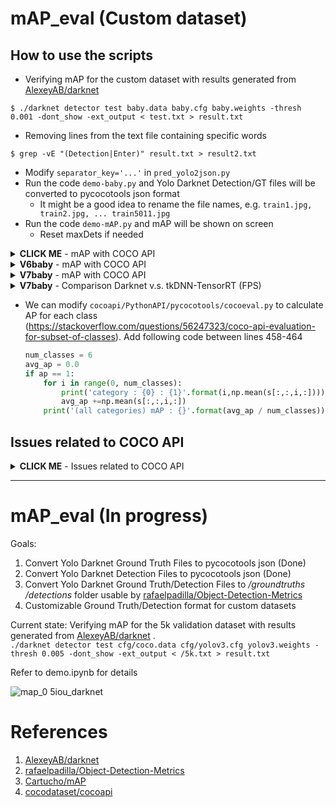# mAP_eval (Custom dataset)

## How to use the scripts

- Verifying mAP for the custom dataset with results generated from [AlexeyAB/darknet](https://github.com/AlexeyAB/darknet)

```
$ ./darknet detector test baby.data baby.cfg baby.weights -thresh 0.001 -dont_show -ext_output < test.txt > result.txt
```

- Removing lines from the text file containing specific words

```
$ grep -vE "(Detection|Enter)" result.txt > result2.txt
```

- Modify `separator_key='...'` in `pred_yolo2json.py`
- Run the code `demo-baby.py` and Yolo Darknet Detection/GT files will be converted to pycocotools json format
  - It might be a good idea to rename the file names, e.g. `train1.jpg, train2.jpg, ... train5011.jpg`
- Run the code `demo-mAP.py`  and mAP will be shown on screen
  - Reset maxDets if needed

<details><summary><b>CLICK ME</b> - mAP with COCO API</summary>

- mAP with pycocotools (baby-v4) train
  - Reset maxDets `cocoEval.params.maxDets = [1, 100, 1000]`
  - mAP@[IoU=0.50] with Darknet **97.61 %**

```
 Average Precision  (AP) @[ IoU=0.50:0.95 | area=   all | maxDets=100  ] = 0.704
 Average Precision  (AP) @[ IoU=0.50      | area=   all | maxDets=1000 ] = 0.971
 Average Precision  (AP) @[ IoU=0.75      | area=   all | maxDets=1000 ] = 0.850
 Average Precision  (AP) @[ IoU=0.50:0.95 | area= small | maxDets=1000 ] = 0.580
 Average Precision  (AP) @[ IoU=0.50:0.95 | area=medium | maxDets=1000 ] = 0.739
 Average Precision  (AP) @[ IoU=0.50:0.95 | area= large | maxDets=1000 ] = 0.805
 Average Recall     (AR) @[ IoU=0.50:0.95 | area=   all | maxDets=  1  ] = 0.388
 Average Recall     (AR) @[ IoU=0.50:0.95 | area=   all | maxDets=100  ] = 0.751
 Average Recall     (AR) @[ IoU=0.50:0.95 | area=   all | maxDets=1000 ] = 0.755
 Average Recall     (AR) @[ IoU=0.50:0.95 | area= small | maxDets=1000 ] = 0.645
 Average Recall     (AR) @[ IoU=0.50:0.95 | area=medium | maxDets=1000 ] = 0.788
 Average Recall     (AR) @[ IoU=0.50:0.95 | area= large | maxDets=1000 ] = 0.848
```

- mAP with pycocotools (baby-v4) validation
  - mAP@[IoU=0.50] with Darknet **96.64 %**

```
 Average Precision  (AP) @[ IoU=0.50:0.95 | area=   all | maxDets=100 ] = 0.685
 Average Precision  (AP) @[ IoU=0.50      | area=   all | maxDets=100 ] = 0.962
 Average Precision  (AP) @[ IoU=0.75      | area=   all | maxDets=100 ] = 0.821
 Average Precision  (AP) @[ IoU=0.50:0.95 | area= small | maxDets=100 ] = 0.554
 Average Precision  (AP) @[ IoU=0.50:0.95 | area=medium | maxDets=100 ] = 0.708
 Average Precision  (AP) @[ IoU=0.50:0.95 | area= large | maxDets=100 ] = 0.783
 Average Recall     (AR) @[ IoU=0.50:0.95 | area=   all | maxDets=  1 ] = 0.380
 Average Recall     (AR) @[ IoU=0.50:0.95 | area=   all | maxDets= 10 ] = 0.707
 Average Recall     (AR) @[ IoU=0.50:0.95 | area=   all | maxDets=100 ] = 0.745
 Average Recall     (AR) @[ IoU=0.50:0.95 | area= small | maxDets=100 ] = 0.626
 Average Recall     (AR) @[ IoU=0.50:0.95 | area=medium | maxDets=100 ] = 0.765
 Average Recall     (AR) @[ IoU=0.50:0.95 | area= large | maxDets=100 ] = 0.827
```

- mAP with pycocotools (car-v4-tiny) train
  - mAP@[IoU=0.50] with Darknet **95.95 %**

```
 Average Precision  (AP) @[ IoU=0.50:0.95 | area=   all | maxDets=100 ] = 0.753
 Average Precision  (AP) @[ IoU=0.50      | area=   all | maxDets=100 ] = 0.956
 Average Precision  (AP) @[ IoU=0.75      | area=   all | maxDets=100 ] = 0.913
 Average Precision  (AP) @[ IoU=0.50:0.95 | area= small | maxDets=100 ] = 0.636
 Average Precision  (AP) @[ IoU=0.50:0.95 | area=medium | maxDets=100 ] = 0.810
 Average Precision  (AP) @[ IoU=0.50:0.95 | area= large | maxDets=100 ] = 0.850
 Average Recall     (AR) @[ IoU=0.50:0.95 | area=   all | maxDets=  1 ] = 0.702
 Average Recall     (AR) @[ IoU=0.50:0.95 | area=   all | maxDets= 10 ] = 0.796
 Average Recall     (AR) @[ IoU=0.50:0.95 | area=   all | maxDets=100 ] = 0.796
 Average Recall     (AR) @[ IoU=0.50:0.95 | area= small | maxDets=100 ] = 0.696
 Average Recall     (AR) @[ IoU=0.50:0.95 | area=medium | maxDets=100 ] = 0.848
 Average Recall     (AR) @[ IoU=0.50:0.95 | area= large | maxDets=100 ] = 0.875
```

- mAP with pycocotools (car-v4-tiny) validation
  - mAP@[IoU=0.50] with Darknet **99.81 %**

```
 Average Precision  (AP) @[ IoU=0.50:0.95 | area=   all | maxDets=100 ] = 0.625
 Average Precision  (AP) @[ IoU=0.50      | area=   all | maxDets=100 ] = 0.997
 Average Precision  (AP) @[ IoU=0.75      | area=   all | maxDets=100 ] = 0.705
 Average Precision  (AP) @[ IoU=0.50:0.95 | area= small | maxDets=100 ] = 0.464
 Average Precision  (AP) @[ IoU=0.50:0.95 | area=medium | maxDets=100 ] = 0.628
 Average Precision  (AP) @[ IoU=0.50:0.95 | area= large | maxDets=100 ] = 0.717
 Average Recall     (AR) @[ IoU=0.50:0.95 | area=   all | maxDets=  1 ] = 0.645
 Average Recall     (AR) @[ IoU=0.50:0.95 | area=   all | maxDets= 10 ] = 0.692
 Average Recall     (AR) @[ IoU=0.50:0.95 | area=   all | maxDets=100 ] = 0.692
 Average Recall     (AR) @[ IoU=0.50:0.95 | area= small | maxDets=100 ] = 0.578
 Average Recall     (AR) @[ IoU=0.50:0.95 | area=medium | maxDets=100 ] = 0.695
 Average Recall     (AR) @[ IoU=0.50:0.95 | area= large | maxDets=100 ] = 0.717
```

- mAP with pycocotools (emotion-v4-tiny) validation
  - mAP@[IoU=0.50] with Darknet **68.22 %**

```
 Average Precision  (AP) @[ IoU=0.50:0.95 | area=   all | maxDets=100 ] = 0.484
 Average Precision  (AP) @[ IoU=0.50      | area=   all | maxDets=100 ] = 0.683
 Average Precision  (AP) @[ IoU=0.75      | area=   all | maxDets=100 ] = 0.635
 Average Precision  (AP) @[ IoU=0.50:0.95 | area= small | maxDets=100 ] = 0.568
 Average Precision  (AP) @[ IoU=0.50:0.95 | area=medium | maxDets=100 ] = 0.464
 Average Precision  (AP) @[ IoU=0.50:0.95 | area= large | maxDets=100 ] = 0.479
 Average Recall     (AR) @[ IoU=0.50:0.95 | area=   all | maxDets=  1 ] = 0.761
 Average Recall     (AR) @[ IoU=0.50:0.95 | area=   all | maxDets= 10 ] = 0.761
 Average Recall     (AR) @[ IoU=0.50:0.95 | area=   all | maxDets=100 ] = 0.761
 Average Recall     (AR) @[ IoU=0.50:0.95 | area= small | maxDets=100 ] = 0.746
 Average Recall     (AR) @[ IoU=0.50:0.95 | area=medium | maxDets=100 ] = 0.709
 Average Recall     (AR) @[ IoU=0.50:0.95 | area= large | maxDets=100 ] = 0.770
```

</details>

<details><summary><b>V6baby</b> - mAP with COCO API</summary>

- mAP with pycocotools images291
  - yolov4

```
 Average Precision  (AP) @[ IoU=0.50:0.95 | area=   all | maxDets=100 ] = 0.855
 Average Precision  (AP) @[ IoU=0.50      | area=   all | maxDets=100 ] = 0.984
 Average Precision  (AP) @[ IoU=0.75      | area=   all | maxDets=100 ] = 0.954
 Average Precision  (AP) @[ IoU=0.50:0.95 | area= small | maxDets=100 ] = 0.649
 Average Precision  (AP) @[ IoU=0.50:0.95 | area=medium | maxDets=100 ] = 0.845
 Average Precision  (AP) @[ IoU=0.50:0.95 | area= large | maxDets=100 ] = 0.918
 Average Recall     (AR) @[ IoU=0.50:0.95 | area=   all | maxDets=  1 ] = 0.407
 Average Recall     (AR) @[ IoU=0.50:0.95 | area=   all | maxDets= 10 ] = 0.885
 Average Recall     (AR) @[ IoU=0.50:0.95 | area=   all | maxDets=100 ] = 0.887
 Average Recall     (AR) @[ IoU=0.50:0.95 | area= small | maxDets=100 ] = 0.711
 Average Recall     (AR) @[ IoU=0.50:0.95 | area=medium | maxDets=100 ] = 0.881
 Average Recall     (AR) @[ IoU=0.50:0.95 | area= large | maxDets=100 ] = 0.943

 AP@[ IoU=0.50 ] (%)
 ***********************
 Category :  AH  : 97.17
 Category :  BH  : 99.56

 AP@[ IoU=0.50:0.95 ] (%)
 ***********************
 Category :  AH  : 80.14
 Category :  BH  : 90.88
```

- mAP with pycocotools images291
  - yolov5x

```
               Class     Images     Labels          P          R     mAP@.5 mAP@.5:.95:
                 all        291        951      0.991      0.962      0.986      0.866
           AdultHead        291        678      0.991      0.931      0.977      0.808
        RealBabyHead        291        273      0.991      0.993      0.996      0.923
```

- mAP with pycocotools validation
  - yolov4

```
 Average Precision  (AP) @[ IoU=0.50:0.95 | area=   all | maxDets=100 ] = 0.685
 Average Precision  (AP) @[ IoU=0.50      | area=   all | maxDets=100 ] = 0.962
 Average Precision  (AP) @[ IoU=0.75      | area=   all | maxDets=100 ] = 0.821
 Average Precision  (AP) @[ IoU=0.50:0.95 | area= small | maxDets=100 ] = 0.554
 Average Precision  (AP) @[ IoU=0.50:0.95 | area=medium | maxDets=100 ] = 0.707
 Average Precision  (AP) @[ IoU=0.50:0.95 | area= large | maxDets=100 ] = 0.783
 Average Recall     (AR) @[ IoU=0.50:0.95 | area=   all | maxDets=  1 ] = 0.380
 Average Recall     (AR) @[ IoU=0.50:0.95 | area=   all | maxDets= 10 ] = 0.707
 Average Recall     (AR) @[ IoU=0.50:0.95 | area=   all | maxDets=100 ] = 0.745
 Average Recall     (AR) @[ IoU=0.50:0.95 | area= small | maxDets=100 ] = 0.626
 Average Recall     (AR) @[ IoU=0.50:0.95 | area=medium | maxDets=100 ] = 0.765
 Average Recall     (AR) @[ IoU=0.50:0.95 | area= large | maxDets=100 ] = 0.827

 AP@[ IoU=0.50 ] (%)
 ***********************
 Category :  B   : 96.94
 Category :  Y   : 94.88
 Category :  W   : 96.33
 Category :  R   : 93.79
 Category :  AH  : 96.45
 Category :  BH  : 98.92

 AP@[ IoU=0.50:0.95 ] (%)
 ***********************
 Category :  B   : 66.45
 Category :  Y   : 62.23
 Category :  W   : 64.93
 Category :  R   : 62.45
 Category :  AH  : 70.47
 Category :  BH  : 84.64
```

- mAP with pycocotools validation
  - yolov5x

```
               Class     Images     Labels          P          R     mAP@.5 mAP@.5:.95:
                 all       3401       7804      0.961      0.923      0.963      0.725
                blue       3401        559      0.967      0.938      0.974      0.693
              yellow       3401        813      0.952      0.902      0.945      0.651
               white       3401        786      0.956      0.907      0.957      0.672
                 red       3401        749      0.933      0.878      0.934      0.647
           AdultHead       3401       2349      0.964      0.923      0.969      0.764
        RealBabyHead       3401       2548      0.996      0.991      0.996      0.922
```

</details>

<details><summary><b>V7baby</b> - mAP with COCO API</summary>

- mAP with pycocotools images291
  - yolov4

```
 Average Precision  (AP) @[ IoU=0.50:0.95 | area=   all | maxDets=100 ] = 0.880
 Average Precision  (AP) @[ IoU=0.50      | area=   all | maxDets=100 ] = 0.994
 Average Precision  (AP) @[ IoU=0.75      | area=   all | maxDets=100 ] = 0.983
 Average Precision  (AP) @[ IoU=0.50:0.95 | area= small | maxDets=100 ] = 0.716
 Average Precision  (AP) @[ IoU=0.50:0.95 | area=medium | maxDets=100 ] = 0.883
 Average Precision  (AP) @[ IoU=0.50:0.95 | area= large | maxDets=100 ] = 0.923
 Average Recall     (AR) @[ IoU=0.50:0.95 | area=   all | maxDets=  1 ] = 0.406
 Average Recall     (AR) @[ IoU=0.50:0.95 | area=   all | maxDets= 10 ] = 0.907
 Average Recall     (AR) @[ IoU=0.50:0.95 | area=   all | maxDets=100 ] = 0.908
 Average Recall     (AR) @[ IoU=0.50:0.95 | area= small | maxDets=100 ] = 0.760
 Average Recall     (AR) @[ IoU=0.50:0.95 | area=medium | maxDets=100 ] = 0.910
 Average Recall     (AR) @[ IoU=0.50:0.95 | area= large | maxDets=100 ] = 0.949

 AP@[ IoU=0.50 ] (%)
 ***********************
 Category :  AH  : 98.86
 Category :  BH  : 100.00

 AP@[ IoU=0.50:0.95 ] (%)
 ***********************
 Category :  AH  : 83.22
 Category :  BH  : 92.80
```

- mAP with pycocotools images291
  - yolov5x

```
               Class     Images     Labels          P          R     mAP@.5 mAP@.5:.95:
                 all        291        951      0.998      0.998      0.997       0.92
           AdultHead        291        678      0.999      0.996      0.997      0.888
        RealBabyHead        291        273      0.998          1      0.996      0.952
```

- mAP with pycocotools images291
  - yolov5m (640)

```
               Class     Images     Labels          P          R     mAP@.5 mAP@.5:.95:
                 all        291        951          1      0.997      0.997       0.92
           AdultHead        291        678          1      0.994      0.997      0.887
        RealBabyHead        291        273      0.999          1      0.997      0.953
```

- mAP with pycocotools validation
  - yolov4

```
 Average Precision  (AP) @[ IoU=0.50:0.95 | area=   all | maxDets=100 ] = 0.686
 Average Precision  (AP) @[ IoU=0.50      | area=   all | maxDets=100 ] = 0.963
 Average Precision  (AP) @[ IoU=0.75      | area=   all | maxDets=100 ] = 0.822
 Average Precision  (AP) @[ IoU=0.50:0.95 | area= small | maxDets=100 ] = 0.556
 Average Precision  (AP) @[ IoU=0.50:0.95 | area=medium | maxDets=100 ] = 0.709
 Average Precision  (AP) @[ IoU=0.50:0.95 | area= large | maxDets=100 ] = 0.781
 Average Recall     (AR) @[ IoU=0.50:0.95 | area=   all | maxDets=  1 ] = 0.379
 Average Recall     (AR) @[ IoU=0.50:0.95 | area=   all | maxDets= 10 ] = 0.706
 Average Recall     (AR) @[ IoU=0.50:0.95 | area=   all | maxDets=100 ] = 0.745
 Average Recall     (AR) @[ IoU=0.50:0.95 | area= small | maxDets=100 ] = 0.625
 Average Recall     (AR) @[ IoU=0.50:0.95 | area=medium | maxDets=100 ] = 0.766
 Average Recall     (AR) @[ IoU=0.50:0.95 | area= large | maxDets=100 ] = 0.827

 AP@[ IoU=0.50 ] (%)
 ***********************
 Category :  B   : 97.19
 Category :  Y   : 94.91
 Category :  W   : 95.98
 Category :  R   : 94.06
 Category :  AH  : 96.48
 Category :  BH  : 98.92

 AP@[ IoU=0.50:0.95 ] (%)
 ***********************
 Category :  B   : 66.65
 Category :  Y   : 62.23
 Category :  W   : 64.49
 Category :  R   : 62.97
 Category :  AH  : 70.71
 Category :  BH  : 84.40
```

- mAP with pycocotools validation
  - yolov5x

```
               Class     Images     Labels          P          R     mAP@.5 mAP@.5:.95:
                 all       3401       7804      0.961      0.924      0.963      0.726
                blue       3401        559      0.963      0.937      0.971      0.689
              yellow       3401        813      0.943      0.894      0.944      0.653
               white       3401        786      0.957       0.91      0.957      0.672
                 red       3401        749      0.938      0.888      0.942      0.654
           AdultHead       3401       2349      0.967      0.927      0.967      0.766
        RealBabyHead       3401       2548      0.997      0.991      0.996      0.918
```

- mAP with pycocotools validation
  - yolov5m (640)

```
               Class     Images     Labels          P          R     mAP@.5 mAP@.5:.95:
                 all       3401       7804      0.951      0.936      0.964      0.727
                blue       3401        559      0.952      0.957      0.973        0.7
              yellow       3401        813       0.94      0.915      0.949      0.651
               white       3401        786      0.947      0.917      0.962       0.68
                 red       3401        749      0.916      0.903      0.937      0.652
           AdultHead       3401       2349       0.96       0.93      0.969      0.766
        RealBabyHead       3401       2548      0.994      0.992      0.995      0.912
```

</details>

<details><summary><b>V7baby</b> - Comparison Darknet v.s. tkDNN-TensorRT (FPS)</summary>

* Inference FPS of Yolov4 with **Darknet** and **tkDNN-TensorRT** on custom trained model
* Platform: **GeForce RTX 2080 Ti:**
* Video Dimensions: 848 x 480

| Network Size | Darknet AVG_FPS | tkDNN-TensorRT FP32 (B=1) | tkDNN-TensorRT FP32 (B=4) | tkDNN-TensorRT FP16 (B=1) | tkDNN-TensorRT FP16 (B=4) |
|:------------:|:---------------:|:-------------------------:|:-------------------------:|:-------------------------:|:-------------------------:|
| Yolov4 512   |  78.3           | 98.4                      | 123.3                     | 149.5                     | 197.4                     |

</details>

- We can modify `cocoapi/PythonAPI/pycocotools/cocoeval.py` to calculate AP for each class (https://stackoverflow.com/questions/56247323/coco-api-evaluation-for-subset-of-classes). Add following code between lines 458-464

    ```python
    num_classes = 6
    avg_ap = 0.0
    if ap == 1:
        for i in range(0, num_classes):
            print('category : {0} : {1}'.format(i,np.mean(s[:,:,i,:])))
            avg_ap +=np.mean(s[:,:,i,:])
        print('(all categories) mAP : {}'.format(avg_ap / num_classes))
    ```

## Issues related to COCO API

<details><summary><b>CLICK ME</b> - Issues related to COCO API</summary>

- https://github.com/AlexeyAB/darknet/issues/2140
- https://github.com/AlexeyAB/darknet/issues/3094
- https://github.com/AlexeyAB/darknet/issues/7808
- https://github.com/AlexeyAB/darknet/issues/2145
- https://github.com/AlexeyAB/darknet/issues/5643

</details>

---

# mAP_eval (In progress)

Goals:
1. Convert Yolo Darknet Ground Truth Files to pycocotools json (Done)
2. Convert Yolo Darknet Detection Files to pycocotools json (Done)
3. Convert Yolo Darknet Ground Truth/Detection Files to */groundtruths /detections* folder usable by [rafaelpadilla/Object-Detection-Metrics](https://github.com/rafaelpadilla/Object-Detection-Metrics)
4. Customizable Ground Truth/Detection format for custom datasets

Current state:
Verifying mAP for the 5k validation dataset with results generated from [AlexeyAB/darknet](https://github.com/AlexeyAB/darknet) .  
`./darknet detector test cfg/coco.data cfg/yolov3.cfg yolov3.weights -thresh 0.005 -dont_show -ext_output < /5k.txt > result.txt`  

Refer to demo.ipynb for details

![map_0 5iou_darknet](https://user-images.githubusercontent.com/22487836/50642471-3afa9800-0fa6-11e9-89da-bb8fb294b863.png)



# References

1. [AlexeyAB/darknet](https://github.com/AlexeyAB/darknet)
2. [rafaelpadilla/Object-Detection-Metrics](https://github.com/rafaelpadilla/Object-Detection-Metrics)
3. [Cartucho/mAP](https://github.com/Cartucho/mAP)
4. [cocodataset/cocoapi](https://github.com/cocodataset/cocoapi)
